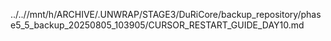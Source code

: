 ../..//mnt/h/ARCHIVE/.UNWRAP/STAGE3/DuRiCore/backup_repository/phase5_5_backup_20250805_103905/CURSOR_RESTART_GUIDE_DAY10.md